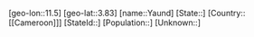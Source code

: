 ﻿---
location: [3.83,11.5]
type: City
tags:
- geo/City


SpocWebEntityId: 35743
isDeleted: false
confidential: public

---
[geo-lon::11.5]
[geo-lat::3.83]
[name::Yaund]
[State::]
[Country::[[Cameroon]]]
[StateId::]
[Population::]
[Unknown::]

